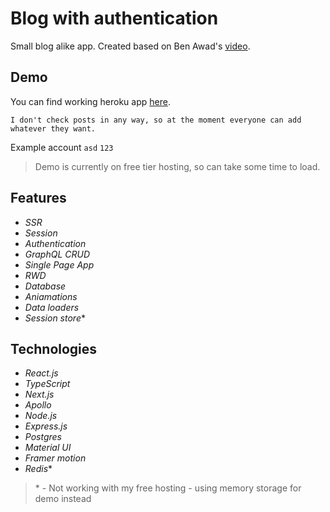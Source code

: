 # Blog with authentication

Small blog alike app. Created based on Ben Awad's [video](https://www.youtube.com/watch?v=I6ypD7qv3Z8).

## Demo

You can find working heroku app [here](https://posts-with-auth.jjablonski-it.vercel.app/).

`I don't check posts in any way, so at the moment everyone can add whatever they want.`

Example account
`asd` `123`

>Demo is currently on free tier hosting, so can take some time to load.

## Features

- *SSR*
- *Session*
- *Authentication*
- *GraphQL CRUD*
- *Single Page App*
- *RWD*
- *Database*
- *Aniamations*
- *Data loaders*
- *Session store*\*

## Technologies

- *React.js*
- *TypeScript*
- *Next.js*
- *Apollo*
- *Node.js*
- *Express.js*
- *Postgres*
- *Material UI*
- *Framer motion*
- *Redis*\*

>\* - Not working with my free hosting - using memory storage for demo instead
